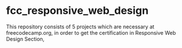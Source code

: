 # fcc_responsive_web_design
This repository consists of 5 projects which are necessary at freecodecamp.org, in order to get the certification in Responsive Web Design Section,
